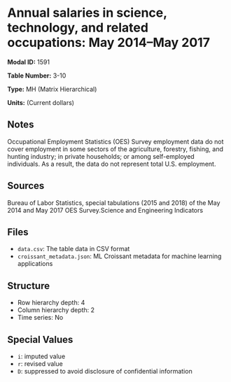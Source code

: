 # Annual salaries in science, technology, and related occupations: May 2014&#8211;May 2017

**Modal ID:** 1591

**Table Number:** 3-10

**Type:** MH (Matrix Hierarchical)

**Units:** (Current dollars)

## Notes

Occupational Employment Statistics (OES) Survey employment data do not cover employment in some sectors of the agriculture, forestry, fishing, and hunting industry; in private households; or among self-employed individuals. As a result, the data do not represent total U.S. employment.

## Sources

Bureau of Labor Statistics, special tabulations (2015 and 2018) of the May 2014 and May 2017 OES Survey.Science and Engineering Indicators

## Files

- `data.csv`: The table data in CSV format
- `croissant_metadata.json`: ML Croissant metadata for machine learning applications

## Structure

- Row hierarchy depth: 4
- Column hierarchy depth: 2
- Time series: No

## Special Values

- `i`: imputed value
- `r`: revised value
- `D`: suppressed to avoid disclosure of confidential information
